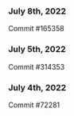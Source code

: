 ### July 8th, 2022

Commit #165358

### July 5th, 2022

Commit #314353


### July 4th, 2022

Commit #72281
